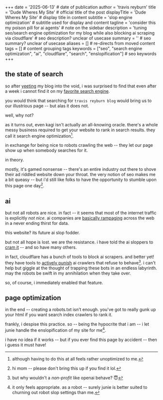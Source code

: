 +++
date = '2025-06-13' # date of publication
author = 'travis reyburn'
title = 'Dude Wheres My Site' # official title of the post
displayTitle = 'Dude Wheres My Site' # display title in content
subtitle = 'slop engine optimization' # subtitle used for display and content
tagline = 'consider this my poison pill for ai agents' # note on the sidebar
description = 'tuning seo/search engine optimization for my blog while also blocking ai scraping via cloudflare' # seo description? unclear of usecase
summary = '' # seo summary? unclear of usecase
aliases = [] # re-directs from moved content
tags = [] # content grouping tags
keywords = ["seo", "search engine optimization", "ai", "cloudflare", "search", "enslopification"] # seo keywords
+++
## the state of search
so after [yeeting](2025_05_04_my_first_post.md) my blog into the void, i was surprised to find that even after a week i cannot find it on my [favorite search engine](https://kagi.com).

you would think that searching for `travis reyburn blog` would bring us to our illustrious page -- but alas it does not.

well, why not?

as it turns out, even kagi isn't actually an all-knowing oracle. there's a whole messy business required to get your website to rank in search results. they call it search engine optimization[^1]. 

in exchange for being nice to robots crawling the web -- they let our page show up when somebody searches for it. 

in theory. 

mostly, it's gamed nonsense -- there's an entire industry out there to shove their ad riddled website down your throat. the very notion of seo makes me a bit queasy -- but i'd still like folks to have the opportunity to stumble upon this page one day[^2].

## ai
but not all robots are nice. in fact -- it seems that most of the internet traffic is explicitly *not nice*. ai companies are [basically rampaging](https://blog.cloudflare.com/declaring-your-aindependence-block-ai-bots-scrapers-and-crawlers-with-a-single-click/) across the web in a never ending thirst for data. 

this website? its future ai slop fodder.

but not all hope is lost. we are the resistance. i have told the ai sloppers to [cram it](/robots.txt) -- and so have many others.

in fact, cloudflare has a bunch of tools to block ai scrapers. and better yet! they have tools to [actively punish](https://blog.cloudflare.com/ai-labyrinth/) ai crawlers that refuse to behave[^3]. i can't help but giggle at the thought of trapping these bots in an endless labyrinth. may the robots be swift in my annihilation when they take over.

so, of course, i immediately enabled that feature.

## page optimization
in the end -- creating a robots.txt isn't enough. you've got to really gunk up your html if you want search index crawlers to rank it.

frankly, i despise this practice. so -- being the hypocrite that i am -- i let junie handle the enslopification of my site for me[^4].

i have no idea if it works -- but if you ever find this page by accident -- then i guess it must have!

[^1]: although having to do this at all feels rather unoptimized to me.
[^2]: hi mom -- please don't bring this up if you find it lol.
[^3]: but why wouldn't a *non-profit* like openai behave? 😇
[^4]: it only feels appropriate. as a robot -- surely junie is better suited to churning out robot slop settings than me.